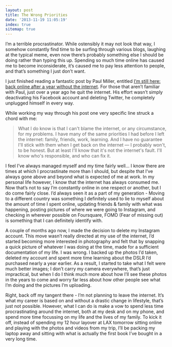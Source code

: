 ```yaml
---
layout: post
title: The Wrong Priorities
date: '2013-11-19 11:05:19'
index: true
sitemap: true
---
```


<p>I&rsquo;m a terrible procrastinator. While ostensibly it may not look that way, I somehow constantly find time to be surfing through various blogs, laughing at the typical meme, even now there&rsquo;s probably something else I should be doing rather than typing this up. Spending so much time online has caused me to become inconsiderate, it&rsquo;s caused me to pay less attention to people, and that&rsquo;s something I just don&rsquo;t want.</p>
<p>I just finished reading a fantastic post by Paul Miller, entitled <a title="I’m still here: back online after a year without the internet" href="http://www.theverge.com/2013/5/1/4279674/im-still-here-back-online-after-a-year-without-the-internet">I’m still here: back online after a year without the internet</a>. For those that aren&rsquo;t familiar with Paul, just over a year ago he quit the internet. His effort wasn&rsquo;t simply deactivating his Facebook account and deleting Twitter, he completely unplugged himself in every way.</p>
<p>While working my way through his post one very specific line struck a chord with me:</p>
<blockquote><p>What I do know is that I can&#39;t blame the internet, or any circumstance, for my problems. I have many of the same priorities I had before I left the internet: family, friends, work, learning. And I have no guarantee I&#39;ll stick with them when I get back on the internet — I probably won&#39;t, to be honest. But at least I&#39;ll know that it&#39;s not the internet&#39;s fault. I&#39;ll know who&#39;s responsible, and who can fix it.</p></blockquote>
<p>I feel I&rsquo;ve always managed myself and my time fairly well&hellip; I know there are times at which I procrastinate more than I should, but despite that I&rsquo;ve always gone above and beyond what is expected of me at work. In my personal life however, I know that the internet has always consumed me. Now that&rsquo;s not to say I&rsquo;m constantly online in one respect or another, but I do come fairly close. I&rsquo;d always seen it as a part of my generation - Moving to a different country was something I definitely used to lie to myself about the amount of time I spent online, updating friends &amp; family with what was happening, posting pictures of where we were going to Instagram, and checking in wherever possible on Foursquare, FOMO (Fear of missing out) is something that I can definitely identify with.</p>
<p>A couple of months ago now, I made the decision to delete my Instagram account. This move wasn&rsquo;t really directed at my use of the internet, I&rsquo;d started becoming more interested in photography and felt that by snapping a quick picture of whatever I was doing at the time, made for a sufficient documentation of my life. I was wrong. I backed up the photos I&rsquo;d taken, deleted my account and spent more time learning about the DSLR I&rsquo;d purchased nearly a year earlier. As a result, I started to take what I felt were much better images; I don&rsquo;t carry my camera everywhere, that&rsquo;s just impractical, but when I do I think much more about how I&rsquo;ll see these photos in the years to come and worry far less about how other people see what I&rsquo;m doing and the pictures I&rsquo;m uploading.</p>
<p>Right, back off my tangent there - I&rsquo;m not planning to leave the internet. It&rsquo;s what my career is based on and without a drastic change in lifestyle, that&rsquo;s just not possible. However, what I can do is make a vow to spend less time procrastinating around the internet, both at my desk and on my phone, and spend more time focussing on my life and the lives of my family. To kick it off, instead of spending my 12 hour layover at LAX tomorrow sitting online and playing with the photos and videos from my trip, I&rsquo;ll be packing my laptop away and sitting with what is actually the first book I&rsquo;ve bought in a very long time.</p>

